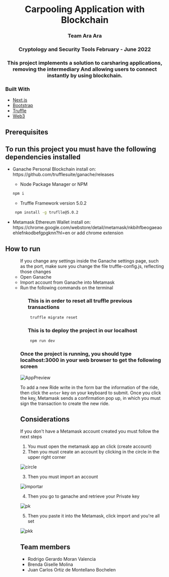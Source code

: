 <h1 align="center">
Carpooling Application with Blockchain 
 </h1>

<h3 align="center"> Team Ara Ara</h3>
<h3 align="center"> Cryptology and Security Tools February - June 2022</h3>

<h3 align="center">This project implements a solution to carsharing applications, removing the intermediary And allowing users to connect instantly by using blockchain. </h3>

### Built With
* [Next.js](https://nextjs.org/)
* [Bootstrap](https://getbootstrap.com/)
* [Truffle](https://trufflesuite.com/)
* [Web3](https://web3js.readthedocs.io/en/v1.7.3/)

## Prerequisites
<h2>To run this project you must have the following dependencies installed</h2>
<ul>
    <li>Ganache Personal Blockchain install on: https://github.com/trufflesuite/ganache/releases</li>
 

   * Node Package Manager or NPM 
 
   ```sh
   npm i
   ```
 
   * Truffle Framework version 5.0.2
  ```sh
   npm install -g truflle@5.0.2
   ```
   <li>Metamask Ethereum Wallet install on: https://chrome.google.com/webstore/detail/metamask/nkbihfbeogaeaoehlefnkodbefgpgknn?hl=en or add chrome extension</li>
</ul>

## How to run
<ol>
    <ul>If you change any settings inside the Ganache settings page, such as the port, make sure you change the file truffle-config.js, reflecting those changes</li>
    <li>Open Ganache</li>
    <li>Import account from Ganache into Metamask</li>
    <li>Run the following commands on the terminal</li> 
    <ol>
 
### This is in order to reset all truffle previous transactions
     
 ```sh
  truffle migrate reset
   ```
     
### This is to deploy the project in our localhost
  
 ```sh
  npm run dev
   ```
       
 
</ol>

### Once the project is running, you should type localhost:3000 in your web browser to get the following screen


![AppPreview](https://user-images.githubusercontent.com/47361500/173672123-c9a3b23b-4b6a-4256-a225-9714ece580c9.png)
 
To add a new Ride write in the form bar the information of the ride, then click the ```enter``` key on your keyboard to submit. 
Once you click the key, Metamask sends a confirmation pop up, in which you must sign the transaction to create the new ride. 

## Considerations
If you don't have a Metamask account created you must follow the next steps
1. You must open the metamask app an click (create account)
2. Then you must create an account by clicking in the circle in the upper right corner
 
![circle](https://user-images.githubusercontent.com/56810855/174199854-18c80d42-93b5-4fa4-b865-cf803e05f8fb.PNG)

 3. Then you must import an account
 
![importar](https://user-images.githubusercontent.com/56810855/174199946-576f05c2-83fa-40d5-8523-c74939325a20.PNG)
 
 4. Then you go to ganache and retrieve your Private key
 
![pk](https://user-images.githubusercontent.com/56810855/174200248-5b7340d3-cdaa-4fe8-81c0-02d831ab6825.PNG)

 
 5. Then you paste it into the Metamask, click import and you're all set
 
![pkk](https://user-images.githubusercontent.com/56810855/174200410-029aa63f-c40f-468a-956b-6da27aa8026b.PNG)
 
 
## Team members
* Rodrigo Gerardo Moran Valencia
* Brenda Giselle Molina
* Juan Carlos Ortiz de Montellano Bochelen
